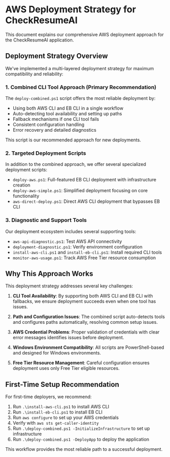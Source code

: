 # AWS Deployment Strategy for CheckResumeAI

This document explains our comprehensive AWS deployment approach for the CheckResumeAI application.

## Deployment Strategy Overview

We've implemented a multi-layered deployment strategy for maximum compatibility and reliability:

### 1. Combined CLI Tool Approach (Primary Recommendation)

The `deploy-combined.ps1` script offers the most reliable deployment by:

- Using both AWS CLI and EB CLI in a single workflow
- Auto-detecting tool availability and setting up paths
- Fallback mechanisms if one CLI tool fails
- Consistent configuration handling
- Error recovery and detailed diagnostics

This script is our recommended approach for new deployments.

### 2. Targeted Deployment Scripts

In addition to the combined approach, we offer several specialized deployment scripts:

- `deploy-aws.ps1`: Full-featured EB CLI deployment with infrastructure creation
- `deploy-aws-simple.ps1`: Simplified deployment focusing on core functionality
- `aws-direct-deploy.ps1`: Direct AWS CLI deployment that bypasses EB CLI

### 3. Diagnostic and Support Tools

Our deployment ecosystem includes several supporting tools:

- `aws-api-diagnostic.ps1`: Test AWS API connectivity
- `deployment-diagnostic.ps1`: Verify environment configuration
- `install-aws-cli.ps1` and `install-eb-cli.ps1`: Install required CLI tools
- `monitor-aws-usage.ps1`: Track AWS Free Tier resource consumption

## Why This Approach Works

This deployment strategy addresses several key challenges:

1. **CLI Tool Availability**: By supporting both AWS CLI and EB CLI with fallbacks, we ensure deployment succeeds even when one tool has issues.

2. **Path and Configuration Issues**: The combined script auto-detects tools and configures paths automatically, resolving common setup issues.

3. **AWS Credential Problems**: Proper validation of credentials with clear error messages identifies issues before deployment.

4. **Windows Environment Compatibility**: All scripts are PowerShell-based and designed for Windows environments.

5. **Free Tier Resource Management**: Careful configuration ensures deployment uses only Free Tier eligible resources.

## First-Time Setup Recommendation

For first-time deployers, we recommend:

1. Run `.\install-aws-cli.ps1` to install AWS CLI
2. Run `.\install-eb-cli.ps1` to install EB CLI
3. Run `aws configure` to set up your AWS credentials
4. Verify with `aws sts get-caller-identity`
5. Run `.\deploy-combined.ps1 -InitializeInfrastructure` to set up infrastructure
6. Run `.\deploy-combined.ps1 -DeployApp` to deploy the application

This workflow provides the most reliable path to a successful deployment.
